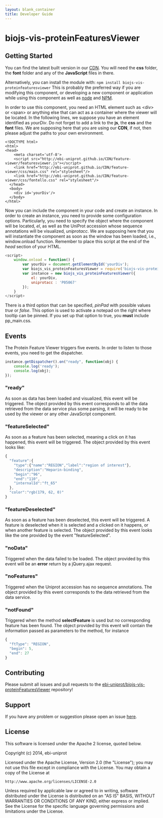 ```yaml
---
layout: blank_container
title: Developer Guide
---
```


# biojs-vis-proteinFeaturesViewer

## Getting Started
You can find the latest built version in our [CDN](http://ebi-uniprot.github.io/CDN/feature-viewer/). You will need the **css** folder, the **font** folder and any of the **JavaScript** files in there.

Alternatively, you can install the module with: 
`npm install biojs-vis-proteinfeaturesviewer`
This is probably the preferred way if you are modifying this component, or developing a new component or application 
while using this component as well as [node](https://nodejs.org/en/) and [NPM](https://www.npmjs.com/). 
 
In order to use this component, you need an HTML element such as <div\> or <span\> or anything else that can act as a container where the viewer will be located. In the following lines, we suppose you have an element identified as  *yourDiv*. Do not forget to add a link to the **js**, the **css** and the **font** files. We are supposing here that you are using our **CDN**, if not, then please adjust the paths to your own environment.

```
<!DOCTYPE html>
<html>
<head>
    <meta charset='utf-8'>
    <script src="http://ebi-uniprot.github.io/CDN/feature-viewer/featuresviewer.js"></script>
    <link href="http://ebi-uniprot.github.io/CDN/feature-viewer/css/main.css" rel="stylesheet"/>
    <link href="http://ebi-uniprot.github.io/CDN/feature-viewer/css/fontello.css" rel="stylesheet"/>    
  </head>
  <body>
    <div id='yourDiv'/>
  </body>
</html>
```

Now you can include the component in your code and create an instance. In order to create an instance, you need to provide some configuration options. Particularly, you need to specify the object where the component will be located, *el*, as well as the UniProt accession whose sequence annotations will be visualized, *uniprotacc*. We are supposing here that you will instantiate the component as soon as the window has been loaded, i.e., window.onload function. Remember to place this script at the end of the *head* section of your HTML. 

```javascript
<script>
    window.onload = function() {
        var yourDiv = document.getElementById('yourDiv');
        var biojs_vis_proteinFeaturesViewer = require('biojs-vis-proteinfeaturesviewer');
        var instance = new biojs_vis_proteinFeaturesViewer({
            el: yourDiv,
            uniprotacc : 'P05067'
        });
    }
</script>
```

There is a third option that can be specified, *pinPad* with possible values *true* or *false*. This option is used to activate a notepad on the right where tooltip can be pinned. If you set up that option to true, you **must** include pp_main.css.

## Events
The Protein Feature Viewer triggers five events. In order to listen to those events, you need to get the dispatcher.

```javascript
instance.getDispatcher().on("ready", function(obj) {
    console.log('ready');
    console.log(obj);
});
``` 

### "ready"
As soon as data has been loaded and visualized, this event will be triggered. The object provided by this event corresponds to all the data retrieved from the data service plus some parsing, it will be ready to be used by the viewer or any other JavaScript component. 

### "featureSelected"
As soon as a feature has been selected, meaning a click on it has happened, this event will be triggered. The object provided by this event looks like:

```javascript
{
  "feature":{
    "type":{"name":"REGION","label":"region of interest"},
    "description":"Heparin-binding",
    "begin":"96",
    "end":"110",
    "internalId":"ft_65"
  },
  "color":"rgb(179, 62, 0)"
}
```

### "featureDeselected"
As soon as a feature has been deselected, this event will be triggered. A feature is deselected when it is selected and a clicked on it happens, or when another feature is selected. The object provided by this event looks like the one provided by the event "featureSelected".

### "noData"
Triggered when the data failed to be loaded. The object provided by this event will be an **error** return by a jQuery.ajax request.

### "noFeatures"
Triggered when the Uniprot accession has no sequence annotations. The object provided by this event corresponds to the data retrieved from the data service.

### "notFound"
Triggered when the method **selectFeature** is used but no corresponding feature has been found. The object provided by this event will contain the information passed as parameters to the method, for instance

```javascript
{
  "ftType": "REGION",
  "begin": 5,
  "end": 27
}
```

## Contributing
Please submit all issues and pull requests to the [ebi-uniprot/biojs-vis-proteinFeaturesViewer](http://github.com/ebi-uniprot/biojs-vis-proteinFeaturesViewer) repository!

## Support
If you have any problem or suggestion please open an issue [here](https://github.com/ebi-uniprot/biojs-vis-proteinFeaturesViewer/issues).

## License 
This software is licensed under the Apache 2 license, quoted below.

Copyright (c) 2014, ebi-uniprot

Licensed under the Apache License, Version 2.0 (the "License"); you may not
use this file except in compliance with the License. You may obtain a copy of
the License at

    http://www.apache.org/licenses/LICENSE-2.0

Unless required by applicable law or agreed to in writing, software
distributed under the License is distributed on an "AS IS" BASIS, WITHOUT
WARRANTIES OR CONDITIONS OF ANY KIND, either express or implied. See the
License for the specific language governing permissions and limitations under
the License.
